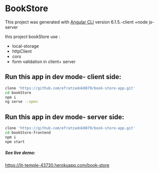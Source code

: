 # BookStore

This project was generated with [Angular CLI](https://github.com/angular/angular-cli) version 6.1.5.-client    +node js- server

this project bookStore use :
* local-storage
* httpClient
* cors
* form validation in client+ server

## Run this app in dev mode- client side:
```bash
clone 'https://github.com/efratzadok0879/book-store-app.git'
cd bookStore
npm i
ng serve --open
```
## Run this app in dev mode- server side:
```bash
clone 'https://github.com/efratzadok0879/book-store-app.git'
cd bookStore-frontend
npm i
npm start
```

##### See live demo:
https://lit-temple-43730.herokuapp.com/book-store

